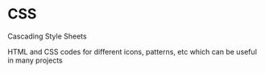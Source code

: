 # CSS
Cascading Style Sheets

HTML and CSS codes for different icons, patterns, etc which can be useful in many projects
